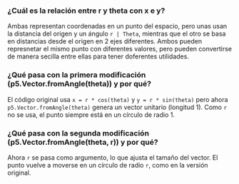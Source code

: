 ### ¿Cuál es la relación entre r y theta con x e y?
Ambas representan coordenadas en un punto del espacio, pero unas usan la distancia del origen y un ángulo ``` r | Theta ```, mientras que el otro se basa en distancias desde el origen en 2 ejes diferentes. Ambos pueden represnetar el mismo punto con diferentes valores, pero pueden convertirse de manera secilla entre ellas para tener doferentes utilidades.

### ¿Qué pasa con la primera modificación (p5.Vector.fromAngle(theta)) y por qué?

El código original usa ```x = r * cos(theta)``` y ```y = r * sin(theta)``` pero ahora ```p5.Vector.fromAngle(theta)``` genera un vector unitario (longitud 1).
Como ```r``` no se usa, el punto siempre está en un círculo de radio 1.

### ¿Qué pasa con la segunda modificación (p5.Vector.fromAngle(theta, r)) y por qué?
Ahora ```r``` se pasa como argumento, lo que ajusta el tamaño del vector.
El punto vuelve a moverse en un círculo de radio ```r```, como en la versión original.
